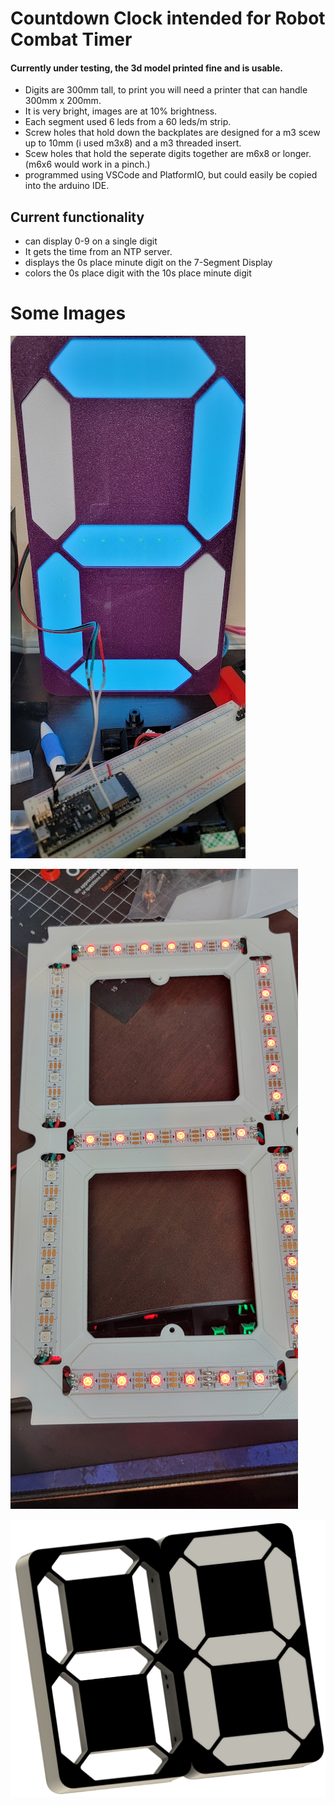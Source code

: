 # Countdown Clock intended for Robot Combat Timer
#### Currently under testing, the 3d model printed fine and is usable.
* Digits are 300mm tall, to print you will need a printer that can handle 300mm x 200mm.
* It is very bright, images are at 10% brightness.
* Each segment used 6 leds from a 60 leds/m strip.
* Screw holes that hold down the backplates are designed for a m3 scew up to 10mm (i used m3x8) and a m3 threaded insert.
* Scew holes that hold the seperate digits together are m6x8 or longer.(m6x6 would work in a pinch.)
* programmed using VSCode and PlatformIO, but could easily be copied into the arduino IDE.

## Current functionality  
* can display 0-9 on a single digit
* It gets the time from an NTP server.
* displays the 0s place minute digit on the 7-Segment Display
* colors the 0s place digit with the 10s place minute digit

# Some Images
![Printed Example](img/testing.jpg) 

![Printed Example](img/backplate.jpg)
  
![Cad Example](./img/cad.png)